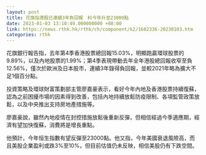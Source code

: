 ```yaml
---
layout: post
title: 花旗指港股已連續3年負回報　料今年升至23000點
date: 2023-01-03 13:10:49.000000000 +08:00
link: https://news.rthk.hk/rthk/ch/component/k2/1682336-20230103.htm
categories: rthk
---
```


花旗銀行報告指，去年第4季香港股票總回報15.03%，明顯跑贏環球股票的9.89%，以及內地股票的1.99%；第4季表現帶動去年全年港股總回報收窄至負12.56%，僅次於歐洲及日本股市，連續3年錄得負回報，並較2021年略為擴大不足1個百分點。

投資策略及環球財富策劃部主管廖嘉豪表示，看好今年內地及香港股票持續復蘇，認為之前困擾市場的因素得到改善，包括內地持續放鬆防疫限制、各項監管政策放鬆，以及中央推出支持房地產措施等。

廖嘉豪說，雖然內地疫情在封控措施放鬆後重新反彈，但相信經過今季適應期，經濟有望加快復蘇，消費將是增長重點。

他預計，今年恒生指數有望反彈至23000點。他又指，今年美國衰退風險高，而且美股企業盈利或跌3%至10%，但目前估值仍未反映，相信美股仍有下跌空間。

